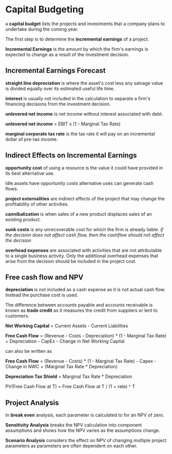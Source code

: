 # Capital Budgeting

a **capital budget** lists the projects and investments that a company plans to undertake during the coming year.

The first step is to determine the **incremental earnings** of a project.

**Incremental Earnings** is the amount by which the firm's earnings is expected to change as a result of the investment decision.

## Incremental Earnings Forecast

**straight line depreciation** is where the asset's cost less any salvage value is divided equally over its estimated useful life time.

**interest** is usually not included in the calculation to separate a firm's financing decisions from the investment decision.

**unlevered net income** is net income without interest associated with debt.

**unlevered net income** = EBIT x (1 - Marginal Tax Rate)

**marginal corporate tax rate** is the tax rate it will pay on an incremental dollar of pre-tax income.

## Indirect Effects on Incremental Earnings

**opportunity cost** of using a resource is the value it could have provided in its best alternative use.

Idle assets have opportunity costs alternative uses can generate cash flows.

**project externalities** are indirect effects of the project that may change the profitability of other activities.

**cannibalization** is when sales of a new product displaces sales of an existing product.

**sunk costs** is any unrecoverable cost for which the firm is already liable. _if the decision does not affect cash flow, then the cashflow should not affect the decision_

**overhead expenses** are associated with activities that are not attributable to a single business activity. Only the additional overhead expenses that arise from the decision should be included in the project cost.

## Free cash flow and NPV

**depreciation** is not included as a cash expense as it is not actual cash flow. Instead the purchase cost is used.

The difference between accounts payable and accounts receivable is known as **trade credit** as it measures the credit from suppliers or lent to customers.

**Net Working Capital** = Current Assets - Current Liabilities

**Free Cash Flow** = (Revenue - Costs - Depreciation) \* (1 - Marginal Tax Rate) + Depreciation - CapEx - Change in Net Working Capital

can also be written as

**Free Cash Flow** = (Revenue - Costs) \* (1 - Marginal Tax Rate) - Capex - Change in NWC + (Marginal Tax Rate \* Depreciation)

**Depreciation Tax Shield** = Marginal Tax Rate \* Depreciation

PV(Free Cash Flow at T) = Free Cash Flow at T / (1 + rate) ^ T

## Project Analysis

In **break even** analysis, each parameter is calculated to for an NPV of zero.

**Sensitivity Analysis** breaks the NPV calculation into component assumptions and shows how the NPV varies as the assumptions change.

**Scenario Analysis** considers the effect on NPV of changing multiple project parameters as parameters are often dependent on each other.
